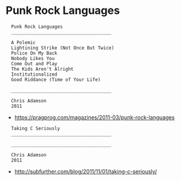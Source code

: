 
# Punk Rock Languages

```
  Punk Rock Languages
  _____________________________________

  A Polemic
  Lightining Strike (Not Once But Twice)
  Police On My Back
  Nobody Likes You
  Come Out and Play
  The Kids Aren't Alright
  Institutionalized
  Good Riddance (Time of Your Life)

  _____________________________________

  Chris Adamson
  2011

```
- https://pragprog.com/magazines/2011-03/punk-rock-languages

```
  Taking C Seriously
  _____________________________________

  _____________________________________

  Chris Adamson
  2011
```
- http://subfurther.com/blog/2011/11/01/taking-c-seriously/

